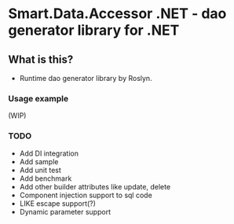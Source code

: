 # Smart.Data.Accessor .NET - dao generator library for .NET

## What is this?

* Runtime dao generator library by Roslyn.

### Usage example

(WIP)

### TODO

* Add DI integration
* Add sample
* Add unit test
* Add benchmark
* Add other builder attributes like update, delete
* Component injection support to sql code
* LIKE escape support(?)
* Dynamic parameter support
